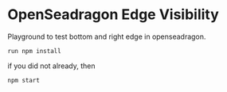 # OpenSeadragon Edge Visibility

Playground to test bottom and right edge in openseadragon.
```
run npm install
```
if you did not already, then
```
npm start  
```
